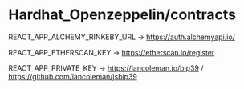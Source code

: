# Hardhat_Openzeppelin/contracts

REACT_APP_ALCHEMY_RINKEBY_URL -> https://auth.alchemyapi.io/

REACT_APP_ETHERSCAN_KEY -> https://etherscan.io/register

REACT_APP_PRIVATE_KEY -> https://iancoleman.io/bip39 / https://github.com/iancoleman/jsbip39
